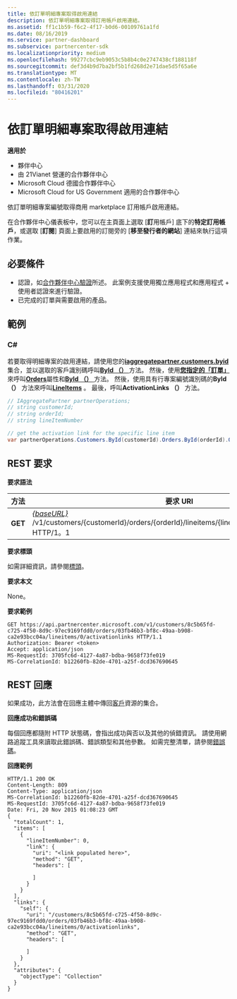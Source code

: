 ```yaml
---
title: 依訂單明細專案取得啟用連結
description: 依訂單明細專案取得訂用帳戶啟用連結。
ms.assetid: ff1c1b59-f6c2-4f17-b0d6-00109761a1fd
ms.date: 08/16/2019
ms.service: partner-dashboard
ms.subservice: partnercenter-sdk
ms.localizationpriority: medium
ms.openlocfilehash: 99277cbc9eb9053c5b8b4c0e2747438cf188118f
ms.sourcegitcommit: def3d4b9d7ba2bf5b1fd268d2e71dae5d5f65a6e
ms.translationtype: MT
ms.contentlocale: zh-TW
ms.lasthandoff: 03/31/2020
ms.locfileid: "80416201"
---
```

# <a name="get-activation-link-by-order-line-item"></a>依訂單明細專案取得啟用連結

**適用於**

- 夥伴中心
- 由 21Vianet 營運的合作夥伴中心
- Microsoft Cloud 德國合作夥伴中心
- Microsoft Cloud for US Government 適用的合作夥伴中心

依訂單明細專案編號取得商用 marketplace 訂用帳戶啟用連結。

在合作夥伴中心儀表板中，您可以在主頁面上選取 [**訂**用帳戶] 底下的**特定訂用帳戶**，或選取 [**訂閱**] 頁面上要啟用的訂閱旁的 [**移至發行者的網站**] 連結來執行這項作業。

## <a name="span-idprerequisitesspan-idprerequisitesspan-idprerequisitesprerequisites"></a><span id="Prerequisites"/><span id="prerequisites"/><span id="PREREQUISITES"/>必要條件

- 認證，如[合作夥伴中心驗證](partner-center-authentication.md)所述。 此案例支援使用獨立應用程式和應用程式 + 使用者認證來進行驗證。
- 已完成的訂單與需要啟用的產品。

## <a name="span-idexamplesspan-idexamplesspan-idexamplesexamples"></a><span id="Examples"/><span id="examples"><span id="EXAMPLES"/>範例

### <a name="c"></a>C#

若要取得明細專案的啟用連結，請使用您的[**iaggregatepartner.customers.byid**](https://docs.microsoft.com/dotnet/api/microsoft.store.partnercenter.ipartner.customers)集合，並以選取的客戶識別碼呼叫[**ById （）** ](https://docs.microsoft.com/dotnet/api/microsoft.store.partnercenter.customers.icustomercollection.byid)方法。 然後，使用[**您指定的「訂單」** ](https://docs.microsoft.com/dotnet/api/microsoft.store.partnercenter.models.orders.order.id)來呼叫[**Orders**](https://docs.microsoft.com/dotnet/api/microsoft.store.partnercenter.customers.icustomer.orders)屬性和[**ById （）** ](https://docs.microsoft.com/dotnet/api/microsoft.store.partnercenter.orders.iordercollection.byid)方法。 然後，使用具有行專案編號識別碼的**ById （）** 方法來呼叫[**LineItems**](https://docs.microsoft.com/dotnet/api/microsoft.store.partnercenter.orders.iordercollection.get) 。  最後，呼叫**ActivationLinks （）** 方法。

```csharp
// IAggregatePartner partnerOperations;
// string customerId;
// string orderId;
// string lineItemNumber

// get the activation link for the specific line item 
var partnerOperations.Customers.ById(customerId).Orders.ById(orderId).OrderLineItems.ById(lineItemNumber).ActivationLinks();
```

## <a name="span-idrest_requestspan-idrest_requestspan-idrest_requestrest-request"></a><span id="REST_Request"/><span id="rest_request"/><span id="REST_REQUEST"/>REST 要求

**要求語法**

| 方法  | 要求 URI                                                                                                                               |
|---------|-------------------------------------------------------------------------------------------------------------------------------------------|
| **GET** | [ *{baseURL}* ](partner-center-rest-urls.md)/v1/customers/{customerId}/orders/{orderId}/lineitems/{lineItemNumber}/activationlinks HTTP/1。1 |

**要求標頭**

如需詳細資訊，請參閱[標頭](headers.md)。

**要求本文**

None。

**要求範例**

```http
GET https://api.partnercenter.microsoft.com/v1/customers/8c5b65fd-c725-4f50-8d9c-97ec9169fdd0/orders/03fb46b3-bf8c-49aa-b908-ca2e93bcc04a/lineitems/0/activationlinks HTTP/1.1
Authorization: Bearer <token>
Accept: application/json
MS-RequestId: 3705fc6d-4127-4a87-bdba-9658f73fe019
MS-CorrelationId: b12260fb-82de-4701-a25f-dcd367690645
```

## <a name="span-idrest_responsespan-idrest_responsespan-idrest_responserest-response"></a><span id="REST_Response"/><span id="rest_response"/><span id="REST_RESPONSE"/>REST 回應

如果成功，此方法會在回應主體中傳回[客戶](customer-resources.md#customer)資源的集合。

**回應成功和錯誤碼**

每個回應都隨附 HTTP 狀態碼，會指出成功與否以及其他的偵錯資訊。 請使用網路追蹤工具來讀取此錯誤碼、錯誤類型和其他參數。 如需完整清單，請參閱[錯誤碼](error-codes.md)。

**回應範例**

```http
HTTP/1.1 200 OK
Content-Length: 809
Content-Type: application/json
MS-CorrelationId: b12260fb-82de-4701-a25f-dcd367690645
MS-RequestId: 3705fc6d-4127-4a87-bdba-9658f73fe019
Date: Fri, 20 Nov 2015 01:08:23 GMT
{
  "totalCount": 1,
  "items": [
    {
      "lineItemNumber": 0,
      "link": {
        "uri": "<link populated here>",
        "method": "GET",
        "headers": [
          
        ]
      }
    }
  ],
  "links": {
    "self": {
      "uri": "/customers/8c5b65fd-c725-4f50-8d9c-97ec9169fdd0/orders/03fb46b3-bf8c-49aa-b908-ca2e93bcc04a/lineitems/0/activationlinks",
      "method": "GET",
      "headers": [
        
      ]
    }
  },
  "attributes": {
    "objectType": "Collection"
  }
}
```
